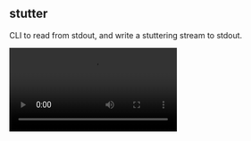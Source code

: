 ## stutter

CLI to read from stdout, and write a stuttering stream to stdout.

![demo](https://ndyg.cross.stream/stutter.mp4)
